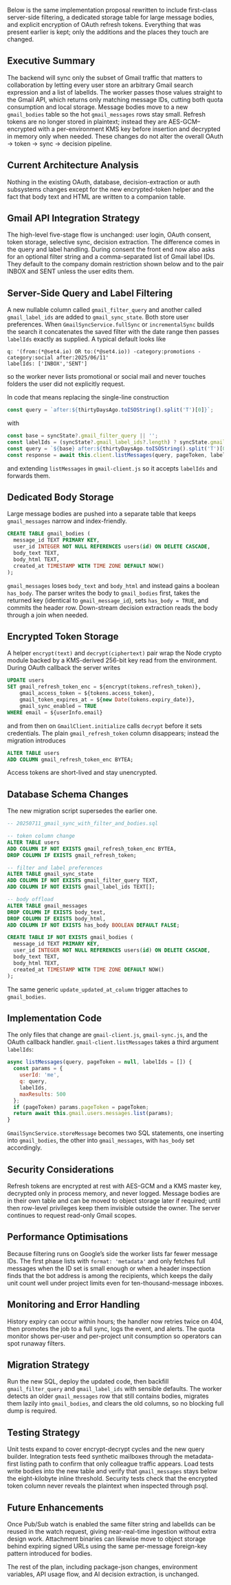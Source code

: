 Below is the same implementation proposal rewritten to include first-class server-side filtering, a dedicated storage table for large message bodies, and explicit encryption of OAuth refresh tokens. Everything that was present earlier is kept; only the additions and the places they touch are changed.

## Executive Summary

The backend will sync only the subset of Gmail traffic that matters to collaboration by letting every user store an arbitrary Gmail search expression and a list of labelIds. The worker passes those values straight to the Gmail API, which returns only matching message IDs, cutting both quota consumption and local storage. Message bodies move to a new `gmail_bodies` table so the hot `gmail_messages` rows stay small. Refresh tokens are no longer stored in plaintext; instead they are AES-GCM–encrypted with a per-environment KMS key before insertion and decrypted in memory only when needed. These changes do not alter the overall OAuth → token → sync → decision pipeline.

## Current Architecture Analysis

Nothing in the existing OAuth, database, decision-extraction or auth subsystems changes except for the new encrypted-token helper and the fact that body text and HTML are written to a companion table.

## Gmail API Integration Strategy

The high-level five-stage flow is unchanged: user login, OAuth consent, token storage, selective sync, decision extraction. The difference comes in the query and label handling. During consent the front end now also asks for an optional filter string and a comma-separated list of Gmail label IDs. They default to the company domain restriction shown below and to the pair INBOX and SENT unless the user edits them.

## Server-Side Query and Label Filtering

A new nullable column called `gmail_filter_query` and another called `gmail_label_ids` are added to `gmail_sync_state`. Both store user preferences. When `GmailSyncService.fullSync` or `incrementalSync` builds the search it concatenates the saved filter with the date range then passes `labelIds` exactly as supplied. A typical default looks like

```
q: '(from:(*@set4.io) OR to:(*@set4.io)) -category:promotions -category:social after:2025/06/11'
labelIds: ['INBOX','SENT']
```

so the worker never lists promotional or social mail and never touches folders the user did not explicitly request.

In code that means replacing the single-line construction

```js
const query = `after:${thirtyDaysAgo.toISOString().split('T')[0]}`;
```

with

```js
const base = syncState?.gmail_filter_query || '';
const labelIds = (syncState?.gmail_label_ids?.length) ? syncState.gmail_label_ids : ['INBOX', 'SENT'];
const query = `${base} after:${thirtyDaysAgo.toISOString().split('T')[0]}`;
const response = await this.client.listMessages(query, pageToken, labelIds);
```

and extending `listMessages` in `gmail-client.js` so it accepts `labelIds` and forwards them.

## Dedicated Body Storage

Large message bodies are pushed into a separate table that keeps `gmail_messages` narrow and index-friendly.

```sql
CREATE TABLE gmail_bodies (
  message_id TEXT PRIMARY KEY,
  user_id INTEGER NOT NULL REFERENCES users(id) ON DELETE CASCADE,
  body_text TEXT,
  body_html TEXT,
  created_at TIMESTAMP WITH TIME ZONE DEFAULT NOW()
);
```

`gmail_messages` loses `body_text` and `body_html` and instead gains a boolean `has_body`. The parser writes the body to `gmail_bodies` first, takes the returned key (identical to `gmail_message_id`), sets `has_body = TRUE`, and commits the header row. Down-stream decision extraction reads the body through a join when needed.

## Encrypted Token Storage

A helper `encrypt(text)` and `decrypt(ciphertext)` pair wrap the Node crypto module backed by a KMS-derived 256-bit key read from the environment. During OAuth callback the server writes

```sql
UPDATE users
SET gmail_refresh_token_enc = ${encrypt(tokens.refresh_token)},
    gmail_access_token = ${tokens.access_token},
    gmail_token_expires_at = ${new Date(tokens.expiry_date)},
    gmail_sync_enabled = TRUE
WHERE email = ${userInfo.email}
```

and from then on `GmailClient.initialize` calls `decrypt` before it sets credentials. The plain `gmail_refresh_token` column disappears; instead the migration introduces

```sql
ALTER TABLE users
ADD COLUMN gmail_refresh_token_enc BYTEA;
```

Access tokens are short-lived and stay unencrypted.

## Database Schema Changes

The new migration script supersedes the earlier one.

```sql
-- 20250711_gmail_sync_with_filter_and_bodies.sql

-- token column change
ALTER TABLE users
ADD COLUMN IF NOT EXISTS gmail_refresh_token_enc BYTEA,
DROP COLUMN IF EXISTS gmail_refresh_token;

-- filter and label preferences
ALTER TABLE gmail_sync_state
ADD COLUMN IF NOT EXISTS gmail_filter_query TEXT,
ADD COLUMN IF NOT EXISTS gmail_label_ids TEXT[];

-- body offload
ALTER TABLE gmail_messages
DROP COLUMN IF EXISTS body_text,
DROP COLUMN IF EXISTS body_html,
ADD COLUMN IF NOT EXISTS has_body BOOLEAN DEFAULT FALSE;

CREATE TABLE IF NOT EXISTS gmail_bodies (
  message_id TEXT PRIMARY KEY,
  user_id INTEGER NOT NULL REFERENCES users(id) ON DELETE CASCADE,
  body_text TEXT,
  body_html TEXT,
  created_at TIMESTAMP WITH TIME ZONE DEFAULT NOW()
);
```

The same generic `update_updated_at_column` trigger attaches to `gmail_bodies`.

## Implementation Code

The only files that change are `gmail-client.js`, `gmail-sync.js`, and the OAuth callback handler. `gmail-client.listMessages` takes a third argument `labelIds`:

```javascript
async listMessages(query, pageToken = null, labelIds = []) {
  const params = {
    userId: 'me',
    q: query,
    labelIds,
    maxResults: 500
  };
  if (pageToken) params.pageToken = pageToken;
  return await this.gmail.users.messages.list(params);
}
```

`GmailSyncService.storeMessage` becomes two SQL statements, one inserting into `gmail_bodies`, the other into `gmail_messages`, with `has_body` set accordingly.

## Security Considerations

Refresh tokens are encrypted at rest with AES-GCM and a KMS master key, decrypted only in process memory, and never logged. Message bodies are in their own table and can be moved to object storage later if required; until then row-level privileges keep them invisible outside the owner. The server continues to request read-only Gmail scopes.

## Performance Optimisations

Because filtering runs on Google’s side the worker lists far fewer message IDs. The first phase lists with `format: 'metadata'` and only fetches full messages when the ID set is small enough or when a header inspection finds that the bot address is among the recipients, which keeps the daily unit count well under project limits even for ten-thousand-message inboxes.

## Monitoring and Error Handling

History expiry can occur within hours; the handler now retries twice on 404, then promotes the job to a full sync, logs the event, and alerts. The quota monitor shows per-user and per-project unit consumption so operators can spot runaway filters.

## Migration Strategy

Run the new SQL, deploy the updated code, then backfill `gmail_filter_query` and `gmail_label_ids` with sensible defaults. The worker detects an older `gmail_messages` row that still contains bodies, migrates them lazily into `gmail_bodies`, and clears the old columns, so no blocking full dump is required.

## Testing Strategy

Unit tests expand to cover encrypt-decrypt cycles and the new query builder. Integration tests feed synthetic mailboxes through the metadata-first listing path to confirm that only colleague traffic appears. Load tests write bodies into the new table and verify that `gmail_messages` stays below the eight-kilobyte inline threshold. Security tests check that the encrypted token column never reveals the plaintext when inspected through psql.

## Future Enhancements

Once Pub/Sub watch is enabled the same filter string and labelIds can be reused in the watch request, giving near-real-time ingestion without extra design work. Attachment binaries can likewise move to object storage behind expiring signed URLs using the same per-message foreign-key pattern introduced for bodies.

The rest of the plan, including package-json changes, environment variables, API usage flow, and AI decision extraction, is unchanged.

